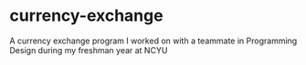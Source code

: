 # currency-exchange
A currency exchange program I worked on with a teammate in Programming Design during my freshman year at NCYU
